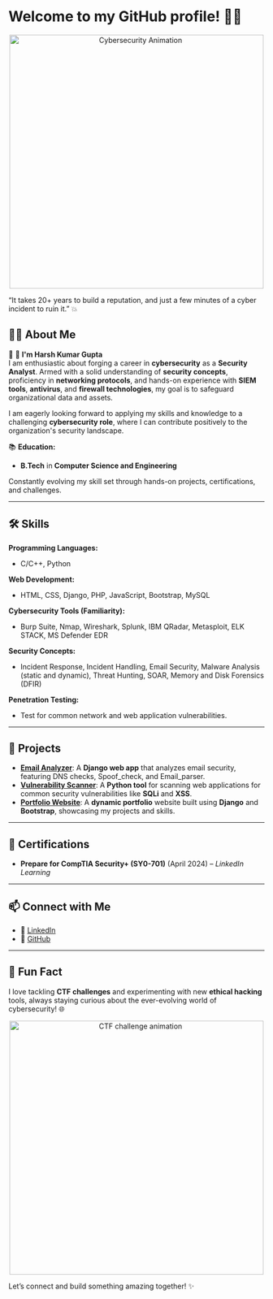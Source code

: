 # Welcome to my GitHub profile! 👨‍💻
<p align="center">
  <img src="https://i.giphy.com/media/v1.Y2lkPTc5MGI3NjExM2FnYmc3Nm16aXhkM2dvcGl2dzhjbnR1eW11Y2h6d2s0emo1cTkyYSZlcD12MV9pbnRlcm5hbF9naWZfYnlfaWQmY3Q9Zw/BemKqR9RDK4V2/giphy.gif" alt="Cybersecurity Animation" width="500"/>
</p>
  
“It takes 20+ years to build a reputation, and just a few minutes of a cyber incident to ruin it.” 💥

## 👨‍💻 About Me  
🚀 👋 **I'm Harsh Kumar Gupta**  
I am enthusiastic about forging a career in **cybersecurity** as a **Security Analyst**. Armed with a solid understanding of **security concepts**, proficiency in **networking protocols**, and hands-on experience with **SIEM tools**, **antivirus**, and **firewall technologies**, my goal is to safeguard organizational data and assets.

I am eagerly looking forward to applying my skills and knowledge to a challenging **cybersecurity role**, where I can contribute positively to the organization's security landscape.

📚 **Education:**  
- **B.Tech** in **Computer Science and Engineering**

Constantly evolving my skill set through hands-on projects, certifications, and challenges.

---

## 🛠️ Skills  
**Programming Languages:**  
- C/C++, Python  

**Web Development:**  
- HTML, CSS, Django, PHP, JavaScript, Bootstrap, MySQL  

**Cybersecurity Tools (Familiarity):**  
- Burp Suite, Nmap, Wireshark, Splunk, IBM QRadar, Metasploit, ELK STACK, MS Defender EDR  

**Security Concepts:**  
- Incident Response, Incident Handling, Email Security, Malware Analysis (static and dynamic), Threat Hunting, SOAR, Memory and Disk Forensics (DFIR)  

**Penetration Testing:**  
- Test for common network and web application vulnerabilities.

---

## 🌟 Projects  
- [**Email Analyzer**](https://github.com/myselfharsh7/email-analyzer): A **Django web app** that analyzes email security, featuring DNS checks, Spoof_check, and Email_parser.  
- [**Vulnerability Scanner**](https://github.com/myselfharsh7/vulnerability-scanner): A **Python tool** for scanning web applications for common security vulnerabilities like **SQLi** and **XSS**.  
- [**Portfolio Website**](https://github.com/myselfharsh7/portfolio): A **dynamic portfolio** website built using **Django** and **Bootstrap**, showcasing my projects and skills.

---

## 📜 Certifications  
- **Prepare for CompTIA Security+ (SY0-701)** (April 2024) – *LinkedIn Learning*

---

## 📫 Connect with Me  
- 💼 [LinkedIn](https://www.linkedin.com/in/harsh-kumar-gupta-4a624318b/)  
- 🔗 [GitHub](https://github.com/myselfharsh7)  

---

## 🚀 Fun Fact  
I love tackling **CTF challenges** and experimenting with new **ethical hacking** tools, always staying curious about the ever-evolving world of cybersecurity! 🌐

<p align="center">
  <img src="[https://media.giphy.com/media/3o7bvl9Fz8KTbA9fBq/giphy.gif](https://media.giphy.com/media/lrr9rHuoJOE0w/giphy.gif?cid=790b76117y7rmmuxvkymv7v2farijas2pup8s15ey18uobu2&ep=v1_gifs_search&rid=giphy.gif&ct=g)" alt="CTF challenge animation" width="500"/>
</p>

Let’s connect and build something amazing together! ✨
